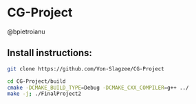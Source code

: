 # CG-Project

@bpietroianu

## Install instructions:
```bash
git clone https://github.com/Von-Slagzee/CG-Project

cd CG-Project/build
cmake -DCMAKE_BUILD_TYPE=Debug -DCMAKE_CXX_COMPILER=g++ ../
make -j; ./FinalProject2

```
